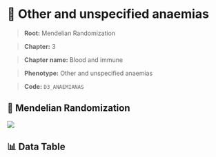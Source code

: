# 🧪 Other and unspecified anaemias

> **Root:** Mendelian Randomization

> **Chapter:** 3  

> **Chapter name:** Blood and immune

> **Phenotype:** Other and unspecified anaemias  

> **Code:** `D3_ANAEMIANAS`

## 🧬 Mendelian Randomization  

<img src="/MR/Figures/Forward/D3_ANAEMIANAS.png"/>

## 📊 Data Table

<CsvTableMRF src="/public/MR/Data/Forward/D3_ANAEMIANAS.csv"/>
